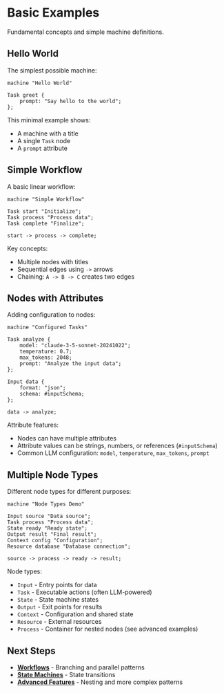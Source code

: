 # Basic Examples

Fundamental concepts and simple machine definitions.

## Hello World

The simplest possible machine:

```dy
machine "Hello World"

Task greet {
    prompt: "Say hello to the world";
};
```

This minimal example shows:
- A machine with a title
- A single `Task` node
- A `prompt` attribute

## Simple Workflow

A basic linear workflow:

```dy
machine "Simple Workflow"

Task start "Initialize";
Task process "Process data";
Task complete "Finalize";

start -> process -> complete;
```

Key concepts:
- Multiple nodes with titles
- Sequential edges using `->` arrows
- Chaining: `A -> B -> C` creates two edges

## Nodes with Attributes

Adding configuration to nodes:

```dy
machine "Configured Tasks"

Task analyze {
    model: "claude-3-5-sonnet-20241022";
    temperature: 0.7;
    max_tokens: 2048;
    prompt: "Analyze the input data";
};

Input data {
    format: "json";
    schema: #inputSchema;
};

data -> analyze;
```

Attribute features:
- Nodes can have multiple attributes
- Attribute values can be strings, numbers, or references (`#inputSchema`)
- Common LLM configuration: `model`, `temperature`, `max_tokens`, `prompt`

## Multiple Node Types

Different node types for different purposes:

```dy
machine "Node Types Demo"

Input source "Data source";
Task process "Process data";
State ready "Ready state";
Output result "Final result";
Context config "Configuration";
Resource database "Database connection";

source -> process -> ready -> result;
```

Node types:
- `Input` - Entry points for data
- `Task` - Executable actions (often LLM-powered)
- `State` - State machine states
- `Output` - Exit points for results
- `Context` - Configuration and shared state
- `Resource` - External resources
- `Process` - Container for nested nodes (see advanced examples)

## Next Steps

- **[Workflows](./workflows.md)** - Branching and parallel patterns
- **[State Machines](./state-machines.md)** - State transitions
- **[Advanced Features](./advanced-features.md)** - Nesting and more complex patterns
